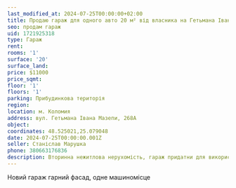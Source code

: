 ```yaml
---
last_modified_at: 2024-07-25T00:00:00+02:00
title: Продаю гараж для одного авто 20 м² від власника на Гетьмана Івана Мазепи
seo: продам гараж
uid: 1721925318
type: Гараж
rent:
rooms: '1'
surface: '20'
surface_land:
price: $11000
price_sqmt:
floor: '1'
floors: '1'
parking: Прибудинкова територія
region:
location: м. Коломия
address: вул. Гетьмана Івана Мазепи, 268А
object:
coordinates: 48.525021,25.079048
date: 2024-07-25T00:00:00.001Z
seller: Станіслав Марушка
phone: 380663176836
description: Вторинна нежитлова нерухомість, гараж придатни для використання
---
```


Новий гараж гарний фасад, одне машиномісце
